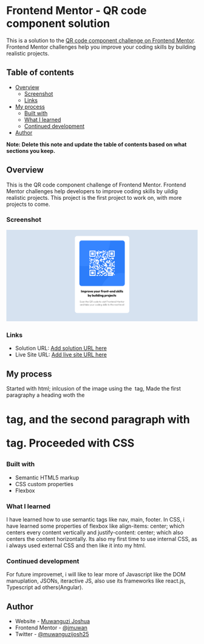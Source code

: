 # Frontend Mentor - QR code component solution

This is a solution to the [QR code component challenge on Frontend Mentor](https://www.frontendmentor.io/challenges/qr-code-component-iux_sIO_H). Frontend Mentor challenges help you improve your coding skills by building realistic projects. 

## Table of contents

- [Overview](#overview)
  - [Screenshot](#screenshot)
  - [Links](#links)
- [My process](#my-process)
  - [Built with](#built-with)
  - [What I learned](#what-i-learned)
  - [Continued development](#continued-development)
- [Author](#author)


**Note: Delete this note and update the table of contents based on what sections you keep.**

## Overview
This is the QR code component challenge of Frontend Mentor. Frontend Mentor challenges help developers to improve coding skills by uildig realistic projects. This project is the first project to work on, with more projects to come. 
### Screenshot

![](./screenshot.png)

### Links

- Solution URL: [Add solution URL here](https://your-solution-url.com)
- Live Site URL: [Add live site URL here](https://your-live-site-url.com)

## My process
Started with html; inlcusion of the image using the <img> tag, Made the first paragraphy a heading woth the <h1> tag, and the second paragraph with <p> tag. Proceeded with CSS
### Built with

- Semantic HTML5 markup
- CSS custom properties
- Flexbox

### What I learned
I have learned how to use semantic tags like nav, main, footer. In CSS, i have learned some properties of flexbox like align-items: center; which centers every content vertically and justify-content: center; which also centers the content horizontally. Its also my first time to use internal CSS, as i always used external CSS and then like it  into my html. 

### Continued development
For future improvemet, i will like to lear more of Javascript like the DOM manuplation, JSONs, iteractive JS, also use its frameworks like react.js, Typescript ad others(Angular).

## Author

- Website - [Muwanguzi Joshua](https://github.com/jmuwan)
- Frontend Mentor - [@jmuwan](https://www.frontendmentor.io/profile/jmuwan)
- Twitter - [@muwanguzijosh25](https://x.com/muwanguzijosh25)


